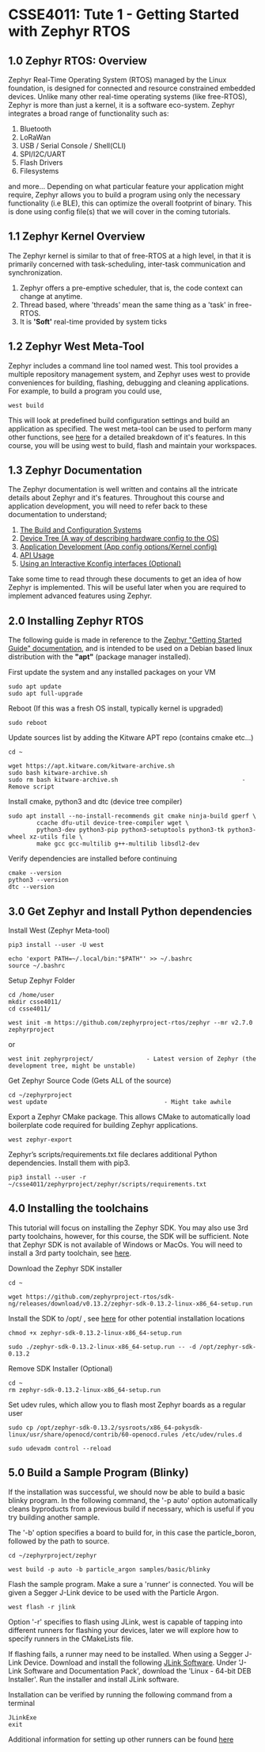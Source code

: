 # CSSE4011: Tute 1 - Getting Started with Zephyr RTOS

## **1.0 Zephyr RTOS: Overview**

Zephyr Real-Time Operating System (RTOS) managed by the Linux foundation, is designed for connected and resource constrained embedded devices. Unlike many other real-time operating systems (like free-RTOS), Zephyr is more than just a kernel, it is a software eco-system. Zephyr integrates a broad range of functionality such as:

1. Bluetooth
2. LoRaWan
3. USB / Serial Console / Shell(CLI)
4. SPI/I2C/UART
5. Flash Drivers
6. Filesystems

and more... Depending on what particular feature your application might require, Zephyr allows you to build a program using only the necessary functionality (i.e BLE), this can optimize the overall footprint of binary. This is done using config file(s) that we will cover in the coming tutorials. 


## **1.1 Zephyr Kernel Overview**

The Zephyr kernel is similar to that of free-RTOS at a high level, in that it is primarily concerned with task-scheduling, inter-task communication and synchronization. 

1. Zephyr offers a pre-emptive scheduler, that is, the code context can change at anytime. 
2. Thread based, where 'threads' mean the same thing as a 'task' in free-RTOS. 
3. It is **'Soft'** real-time provided by system ticks


## **1.2 Zephyr West Meta-Tool**

Zephyr includes a command line tool named west. This tool provides a multiple repository management system, and Zephyr uses west to provide conveniences for building, flashing, debugging and cleaning applications. For example, to build a program you could use, 
```shell
west build
```
This will look at predefined build configuration settings and build an application as specified. The west meta-tool can be used to perform many other functions, see [here](https://docs.zephyrproject.org/latest/guides/west/index.html) for a detailed breakdown of it's features. In this course, you will be using west to build, flash and maintain your workspaces. 


## **1.3 Zephyr Documentation**
The Zephyr documentation is well written and contains all the intricate details about Zephyr and it's features. Throughout this course and application development, you will need to refer back to these documentation to understand;

1. [The Build and Configuration Systems](https://docs.zephyrproject.org/latest/guides/build/index.html)                            
2. [Device Tree (A way of describing hardware config to the OS)](https://docs.zephyrproject.org/latest/guides/dts/intro.html)      
3. [Application Development (App config options/Kernel config)](https://docs.zephyrproject.org/latest/application/index.html)
4. [API Usage](https://docs.zephyrproject.org/latest/application/index.html#)                                                        
5. [Using an Interactive Kconfig interfaces (Optional)](https://docs.zephyrproject.org/latest/guides/build/kconfig/menuconfig.html)               

Take some time to read through these documents to get an idea of how Zephyr is implemented. This will be useful later when you are required to implement advanced features using Zephyr. 

## **2.0 Installing Zephyr RTOS**

The following guide is made in reference to the [Zephyr "Getting Started Guide" documentation](https://docs.zephyrproject.org/latest/getting_started/index.html), and is intended to be used on a Debian based linux distribution with the **"apt"** (package manager installed). 

First update the system and any installed packages on your VM
```shell
sudo apt update 
sudo apt full-upgrade
```
Reboot (If this was a fresh OS install, typically kernel is upgraded)
```shell
sudo reboot
```
Update sources list by adding the Kitware APT repo (contains cmake etc...)
```shell
cd ~  

wget https://apt.kitware.com/kitware-archive.sh
sudo bash kitware-archive.sh
sudo rm bash kitware-archive.sh                                   - Remove script
```
Install cmake, python3 and dtc (device tree compiler)
```shell
sudo apt install --no-install-recommends git cmake ninja-build gperf \
        ccache dfu-util device-tree-compiler wget \
        python3-dev python3-pip python3-setuptools python3-tk python3-wheel xz-utils file \
        make gcc gcc-multilib g++-multilib libsdl2-dev
```
Verify dependencies are installed before continuing
```shell
cmake --version
python3 --version
dtc --version
```
## **3.0 Get Zephyr and Install Python dependencies**
Install West (Zephyr Meta-tool)
```shell
pip3 install --user -U west

echo 'export PATH=~/.local/bin:"$PATH"' >> ~/.bashrc
source ~/.bashrc
```
Setup Zephyr Folder
```shell
cd /home/user
mkdir csse4011/
cd csse4011/

west init -m https://github.com/zephyrproject-rtos/zephyr --mr v2.7.0 zephyrproject 
```

or 

```shell
west init zephyrproject/               - Latest version of Zephyr (the development tree, might be unstable)
```
Get Zephyr Source Code (Gets ALL of the source)
```shell
cd ~/zephyrproject
west update                                 - Might take awhile 
```
Export a Zephyr CMake package. This allows CMake to automatically load boilerplate code required for building Zephyr applications.
```shell
west zephyr-export
```
Zephyr’s scripts/requirements.txt file declares additional Python dependencies. Install them with pip3.
```shell
pip3 install --user -r ~/csse4011/zephyrproject/zephyr/scripts/requirements.txt
```
## **4.0 Installing the toolchains**

This tutorial will focus on installing the Zephyr SDK. You may also use 3rd party toolchains, however, for this course, the SDK will be sufficient. Note that Zephyr SDK is not available of Windows or MacOs. You will need to install a 3rd party toolchain, see [here](https://docs.zephyrproject.org/latest/getting_started/toolchain_3rd_party_x_compilers.html).

Download the Zephyr SDK installer
```shell
cd ~

wget https://github.com/zephyrproject-rtos/sdk-ng/releases/download/v0.13.2/zephyr-sdk-0.13.2-linux-x86_64-setup.run
```
Install the SDK to /opt/ , see [here](https://docs.zephyrproject.org/latest/getting_started/index.html) for other potential installation locations
```shell
chmod +x zephyr-sdk-0.13.2-linux-x86_64-setup.run

sudo ./zephyr-sdk-0.13.2-linux-x86_64-setup.run -- -d /opt/zephyr-sdk-0.13.2
```
Remove SDK Installer (Optional)
```shell
cd ~
rm zephyr-sdk-0.13.2-linux-x86_64-setup.run
```
Set udev rules, which allow you to flash most Zephyr boards as a regular user
```shell
sudo cp /opt/zephyr-sdk-0.13.2/sysroots/x86_64-pokysdk-linux/usr/share/openocd/contrib/60-openocd.rules /etc/udev/rules.d

sudo udevadm control --reload
```

## **5.0 Build a Sample Program (Blinky)**

If the installation was successful, we should now be able to build a basic blinky program. In the following command, the '-p auto' option automatically cleans byproducts from a previous build if necessary, which is useful if you try building another sample.

The '-b' option specifies a board to build for, in this case the particle_boron, followed by the path to source.
```shell
cd ~/zephyrproject/zephyr

west build -p auto -b particle_argon samples/basic/blinky
```
Flash the sample program. Make a sure a 'runner' is connected. You will be given a Segger J-Link device to be used with the Particle Argon.
```shell
west flash -r jlink
```

Option '-r' specifies to flash using JLink, west is capable of tapping into different runners for flashing your devices, later we will explore how to specify runners in the CMakeLists file. 

If flashing fails, a runner may need to be installed. When using a Segger J-Link Device. Download and install the following [JLink Software](https://www.segger.com/downloads/jlink/). Under 'J-Link Software and Documentation Pack', download the 'Linux - 64-bit DEB Installer'. Run the installer and install JLink software.

Installation can be verified by running the following command from a terminal
```shell
JLinkExe
exit 
```

Additional information for setting up other runners can be found [here](https://docs.zephyrproject.org/latest/guides/west/build-flash-debug.html)
